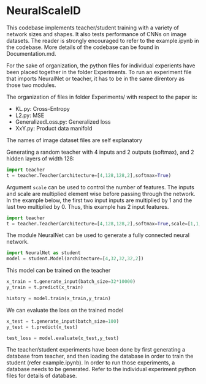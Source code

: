# NeuralScaleID
This codebase implements teacher/student training with a variety of network sizes and shapes.  It also tests performance of CNNs on image datasets. The reader is strongly encouraged to refer to the example.ipynb in the codebase. More details of the codebase can be found in Documentation.md.

For the sake of organization, the python files for individual experients have been placed together in the folder Experiments. To run an experiment file that imports NeuralNet or teacher, it has to be in the same direntory as those two modules.

The organization of files in folder Experiments/ with respect to the paper is:
* KL.py: Cross-Entropy
* L2.py: MSE
* GeneralizedLoss.py: Generalized loss 
* XxY.py: Product data manifold

The names of image dataset files are self explanatory

Generating a random teacher with 4 inputs and 2 outputs (softmax), and 2 hidden layers of width 128:
```python
import teacher
t = teacher.Teacher(architecture=[4,128,128,2],softmax=True)
```
Argument ```scale``` can be used to control the number of features. The inputs and scale are multiplied element wise before passing through the network. In the example below, the first two input inputs are multiplied by 1 and the last two multiplied by 0. Thus, this example has 2 input features.

```python
import teacher
t = teacher.Teacher(architecture=[4,128,128,2],softmax=True,scale=[1,1,0,0])
```

The module NeuralNet can be used to generate a fully connected neural network.
```python
import NeuralNet as student
model = student.Model(architecture=[4,32,32,32,2])
```
This model can be trained on the teacher 
```python
x_train = t.generate_input(batch_size=32*10000)
y_train = t.predict(x_train)

history = model.train(x_train,y_train)
```

We can evaluate the loss on the trained model
```python
x_test = t.generate_input(batch_size=100)
y_test = t.predict(x_test)

test_loss = model.evaluate(x_test,y_test)
```

The teacher/student experiments have been done by first generating a database from teacher, and then loading the database in order to train the student (refer example.ipynb). In order to run those experiments, a database needs to be generated. Refer to the individual experiment python files for details of database.
